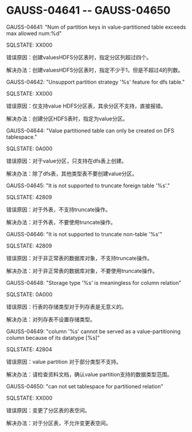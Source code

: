 # GAUSS-04641 -- GAUSS-04650<a name="ZH-CN_TOPIC_0302073638"></a>

GAUSS-04641: "Num of partition keys in value-partitioned table exceeds max allowed num:%d"

SQLSTATE: XX000

错误原因：创建valuesHDFS分区表时，指定分区列超过四个。

解决办法：创建valuesHDFS分区表时，指定不少于1，但是不超过4的列数。

GAUSS-04642: "Unsupport partition strategy '%s' feature for dfs table."

SQLSTATE: XX000

错误原因：仅支持value HDFS分区表，其余分区不支持，直接报错。

解决办法：创建分区HDFS表时，指定为value分区。

GAUSS-04644: "Value partitioned table can only be created on DFS tablespace."

SQLSTATE: 0A000

错误原因：对于value分区，只支持在dfs表上创建。

解决办法：除了dfs表，其他类型表不要创建value分区。

GAUSS-04645: "It is not supported to truncate foreign table '%s'."

SQLSTATE: 42809

错误原因：对于外表，不支持truncate操作。

解决办法：对于外表，不要使用truncate操作。

GAUSS-04646: "It is not supported to truncate non-table '%s'"

SQLSTATE: 42809

错误原因：对于非正常表的数据库对象，不支持truncate操作。

解决办法：对于非正常表的数据库对象，不要使用truncate操作。

GAUSS-04648: "Storage type '%s' is meaningless for column relation"

SQLSTATE: 0A000

错误原因：行表的存储类型对于列存表是无意义的。

解决办法：对列存表不设置存储类型。

GAUSS-04649: "column '%s' cannot be served as a value-partitioning column because of its datatype \[%s\]"

SQLSTATE: 42804

错误原因：value partition 对于部分类型不支持。

解决办法：请检查资料文档，确认value partition支持的数据类型范围。

GAUSS-04650: "can not set tablespace for partitioned relation"

SQLSTATE: XX000

错误原因：变更了分区表的表空间。

解决办法：对于分区表，不允许变更表空间。

